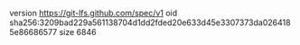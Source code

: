 version https://git-lfs.github.com/spec/v1
oid sha256:3209bad229a561138704d1dd2fded20e633d45e3307373da0264185e86686577
size 6846
